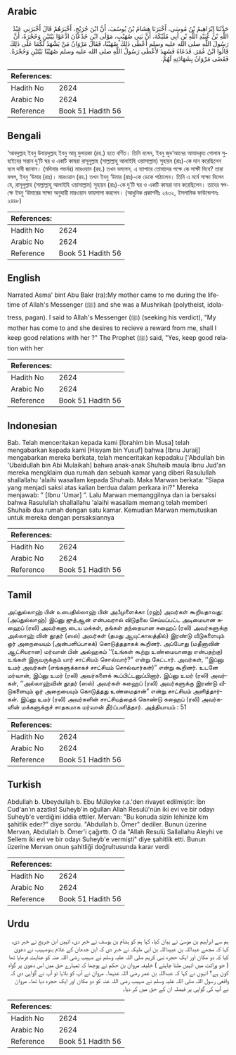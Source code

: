 ## Arabic


<div dir="rtl" lang="ar" style={{fontSize:'larger',backgroundColor:'#f8f9fa',padding:20}}>
حَدَّثَنَا إِبْرَاهِيمُ بْنُ مُوسَى، أَخْبَرَنَا هِشَامُ بْنُ يُوسُفَ، أَنَّ ابْنَ جُرَيْجٍ، أَخْبَرَهُمْ قَالَ أَخْبَرَنِي عَبْدُ اللَّهِ بْنُ عُبَيْدِ اللَّهِ بْنِ أَبِي مُلَيْكَةَ، أَنَّ بَنِي صُهَيْبٍ، مَوْلَى ابْنِ جُدْعَانَ ادَّعَوْا بَيْتَيْنِ وَحُجْرَةً، أَنَّ رَسُولَ اللَّهِ صلى الله عليه وسلم أَعْطَى ذَلِكَ صُهَيْبًا، فَقَالَ مَرْوَانُ مَنْ يَشْهَدُ لَكُمَا عَلَى ذَلِكَ قَالُوا ابْنُ عُمَرَ‏.‏ فَدَعَاهُ فَشَهِدَ لأَعْطَى رَسُولُ اللَّهِ صلى الله عليه وسلم صُهَيْبًا بَيْتَيْنِ وَحُجْرَةً‏.‏ فَقَضَى مَرْوَانُ بِشَهَادَتِهِ لَهُمْ‏.‏
</div>
<div style={{backgroundColor:'#f8f9fa',padding:20, marginBottom: 10}}><table> <thead> <tr> <th>References:</th> <th></th> </tr> </thead> <tbody><tr><td>Hadith No</td><td>2624</td></tr><tr><td>Arabic No</td><td>2624</td></tr><tr><td>Reference</td><td>Book 51 Hadith 56</td></tr></tbody></table></div>

## Bengali


<div dir="ltr" lang="bn" style={{fontSize:'larger',backgroundColor:'#f8f9fa',padding:20}}>
‘আবদুল্লাহ ইবনু উবায়দুল্লাহ ইবনু আবূ মুলায়কা (রহ.) হতে বর্ণিত। তিনি বলেন, ইবনু জুদ‘আনের আযাদকৃত গোলাম সুহাইবের সন্তান দু’টি ঘর ও একটি কামরা রাসূলুল্লাহ (সাল্লাল্লাহু আলাইহি ওয়াসাল্লাম) সুহায়ব (রাঃ)-কে দান করেছিলেন বলে দাবী জানান। (মদিনার গভর্নর) মারওয়ান (রহ.) তখন বললেন, এ ব্যাপারে তোমাদের পক্ষে কে সাক্ষী দিবে? তারা বলল, ইবনু ‘উমার (রাঃ)। মারওয়ান (রহ.) তখন ইবনু ‘উমার (রাঃ)-কে ডেকে পাঠালেন। তিনি এ মর্মে সাক্ষ্য দিলেন যে, রাসূলুল্লাহ (সাল্লাল্লাহু আলাইহি ওয়াসাল্লাম) সুহায়ব (রাঃ)-কে দু’টি ঘর ও একটি কামরা দান করেছিলেন। তাদের স্বপক্ষে ইবনু ‘উমারের সাক্ষ্য অনুযায়ী মারওয়ান ফায়সালা করলেন। (আধুনিক প্রকাশনীঃ ২৪৩২, ইসলামিক ফাউন্ডেশনঃ ২৪৪৮)
</div>
<div style={{backgroundColor:'#f8f9fa',padding:20, marginBottom: 10}}><table> <thead> <tr> <th>References:</th> <th></th> </tr> </thead> <tbody><tr><td>Hadith No</td><td>2624</td></tr><tr><td>Arabic No</td><td>2624</td></tr><tr><td>Reference</td><td>Book 51 Hadith 56</td></tr></tbody></table></div>

## English


<div dir="ltr" lang="en" style={{fontSize:'larger',backgroundColor:'#f8f9fa',padding:20}}>
Narrated Asma' bint Abu Bakr (ra):My mother came to me during the lifetime of Allah's Messenger (ﷺ) and she was a Mushrikah (polytheist, idolatress, pagan). I said to Allah's Messenger (ﷺ) (seeking his verdict), "My mother has come to and she desires to recieve a reward from me, shall I keep good relations with her ?" The Prophet (ﷺ) said, "Yes, keep good relation with her
</div>
<div style={{backgroundColor:'#f8f9fa',padding:20, marginBottom: 10}}><table> <thead> <tr> <th>References:</th> <th></th> </tr> </thead> <tbody><tr><td>Hadith No</td><td>2624</td></tr><tr><td>Arabic No</td><td>2624</td></tr><tr><td>Reference</td><td>Book 51 Hadith 56</td></tr></tbody></table></div>

## Indonesian


<div dir="ltr" lang="id" style={{fontSize:'larger',backgroundColor:'#f8f9fa',padding:20}}>
Bab. Telah menceritakan kepada kami [Ibrahim bin Musa] telah mengabarkan kepada kami [Hisyam bin Yusuf] bahwa [Ibnu Juraij] mengabarkan mereka berkata, telah menceritakan kepadaku ['Abdullah bin 'Ubaidullah bin Abi Mulaikah] bahwa anak-anak Shuhaib maula Ibnu Jud'an mereka mengklaim dua rumah dan sebuah kamar yang diberi Rasulullah shallallahu 'alaihi wasallam kepada Shuhaib. Maka Marwan berkata: "Siapa yang menjadi saksi atas kalian berdua dalam perkara ini?" Mereka menjawab: " [Ibnu 'Umar] ". Lalu Marwan memanggilnya dan ia bersaksi bahwa Rasulullah shallallahu 'alaihi wasallam memang telah memberi Shuhaib dua rumah dengan satu kamar. Kemudian Marwan memutuskan untuk mereka dengan persaksiannya
</div>
<div style={{backgroundColor:'#f8f9fa',padding:20, marginBottom: 10}}><table> <thead> <tr> <th>References:</th> <th></th> </tr> </thead> <tbody><tr><td>Hadith No</td><td>2624</td></tr><tr><td>Arabic No</td><td>2624</td></tr><tr><td>Reference</td><td>Book 51 Hadith 56</td></tr></tbody></table></div>

## Tamil


<div dir="ltr" lang="ta" style={{fontSize:'larger',backgroundColor:'#f8f9fa',padding:20}}>
அப்துல்லாஹ் பின் உபைதில்லாஹ் பின் அபீமுளைக்கா (ரஹ்) அவர்கள் கூறியதாவது: (அப்துல்லாஹ்) இப்னு ஜுத்ஆன் என்பவரால் விடுதலை செய்யப்பட்ட அடிமையான சுஹைப் (ரலி) அவர்களு டைய மக்கள், தங்கள் தந்தையான சுஹைப் (ரலி) அவர்களுக்கு அல்லாஹ் வின் தூதர் (ஸல்) அவர்கள் (தமது ஆயுட்காலத்தில்) இரண்டு வீடுகளையும் ஓர் அறையையும் (அன்பளிப்பாகக்) கொடுத்ததாகக் கூறினர். அப்போது (மதீனாவின் ஆட்சியரான) மர்வான் பின் அல்ஹகம் ‘‘(உங்கள் கூற்று உண்மையானது என்பதற்கு) உங்கள் இருவருக்கும் யார் சாட்சியம் சொல்வார்?” என்று கேட்டார். அவர்கள், ‘‘இப்னு உமர் அவர்கள் (எங்களுக்காகச் சாட்சியம் சொல்வார்கள்)” என்று கூறினர். உடனே மர்வான், இப்னு உமர் (ரலி) அவர்களைக் கூப்பிட்டனுப்பினார். இப்னு உமர் (ரலி) அவர்கள், ‘‘அல்லாஹ்வின் தூதர் (ஸல்) அவர்கள் சுஹைப் (ரலி) அவர்களுக்கு இரண்டு வீடுகளையும் ஓர் அறையையும் கொடுத்தது உண்மைதான்” என்று சாட்சியம் அளித்தார்கள். இப்னு உமர் (ரலி) அவர்களின் சாட்சியத்தைக் கொண்டு சுஹைப் (ரலி) அவர்களின் மக்களுக்குச் சாதகமாக மர்வான் தீர்ப்பளித்தார். அத்தியாயம் : 51
</div>
<div style={{backgroundColor:'#f8f9fa',padding:20, marginBottom: 10}}><table> <thead> <tr> <th>References:</th> <th></th> </tr> </thead> <tbody><tr><td>Hadith No</td><td>2624</td></tr><tr><td>Arabic No</td><td>2624</td></tr><tr><td>Reference</td><td>Book 51 Hadith 56</td></tr></tbody></table></div>

## Turkish


<div dir="ltr" lang="tr" style={{fontSize:'larger',backgroundColor:'#f8f9fa',padding:20}}>
Abdullah b. Ubeydullah b. Ebu Müleyke r.a.'den rivayet edilmiştir: İbn Cud'an'ın azatlıs! Suheyb'in oğulları Allah Resulü'nün iki evi ve bir odayı Suheyb'e verdiğini iddia ettiler. Mervan: "Bu konuda sizin lehinize kim şahitlik eder?" diye sordu. "Abdullah b. Ömer" dediler. Bunun üzerine Mervan, Abdullah b. Ömer'i çağırttı. O da "Allah Resulü Sallallahu Aleyhi ve Sellem iki evi ve bir odayı Suheyb'e vermişti" diye şahitlik etti. Bunun üzerine Mervan onun şahitliği doğrultusunda karar verdi
</div>
<div style={{backgroundColor:'#f8f9fa',padding:20, marginBottom: 10}}><table> <thead> <tr> <th>References:</th> <th></th> </tr> </thead> <tbody><tr><td>Hadith No</td><td>2624</td></tr><tr><td>Arabic No</td><td>2624</td></tr><tr><td>Reference</td><td>Book 51 Hadith 56</td></tr></tbody></table></div>

## Urdu


<div dir="rtl" lang="ur" style={{fontSize:'larger',backgroundColor:'#f8f9fa',padding:20}}>
ہم سے ابراہیم بن موسیٰ نے بیان کیا، کہا ہم کو ہشام بن یوسف نے خبر دی، انہیں ابن جریج نے خبر دی، کہا کہ مجھے عبداللہ بن عبیداللہ بن ابی ملیکہ نے خبر دی کہ ابن جدعان کے غلام بنوصہیب نے دعویٰ کیا کہ دو مکان اور ایک حجرہ نبی کریم صلی اللہ علیہ وسلم نے صہیب رضی اللہ عنہ کو عنایت فرمایا تھا ( جو وراثت میں انہیں ملنا چاہئے ) خلیفہ مروان بن حکم نے پوچھا کہ تمہارے حق میں اس دعویٰ پر گواہ کون ہے؟ انہوں نے کہا کہ عبداللہ بن عمر رضی اللہ عنہما۔ مروان نے آپ کو بلایا تو آپ نے گواہی دی کہ واقعی رسول اللہ صلی اللہ علیہ وسلم نے صہیب رضی اللہ عنہ کو دو مکان اور ایک حجرہ دیا تھا۔ مروان نے آپ کی گواہی پر فیصلہ ان کے حق میں کر دیا۔
</div>
<div style={{backgroundColor:'#f8f9fa',padding:20, marginBottom: 10}}><table> <thead> <tr> <th>References:</th> <th></th> </tr> </thead> <tbody><tr><td>Hadith No</td><td>2624</td></tr><tr><td>Arabic No</td><td>2624</td></tr><tr><td>Reference</td><td>Book 51 Hadith 56</td></tr></tbody></table></div>